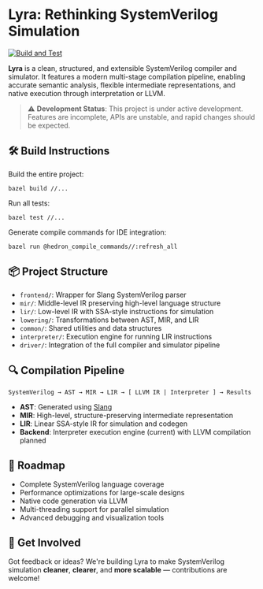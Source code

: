 # **Lyra: Rethinking SystemVerilog Simulation**

[![Build and Test](https://github.com/hankhsu1996/lyra/actions/workflows/build.yml/badge.svg?event=push)](https://github.com/hankhsu1996/lyra/actions/workflows/build.yml)

**Lyra** is a clean, structured, and extensible SystemVerilog compiler and simulator.
It features a modern multi-stage compilation pipeline, enabling accurate semantic analysis, flexible intermediate representations, and native execution through interpretation or LLVM.

> ⚠️ **Development Status**: This project is under active development. Features are incomplete, APIs are unstable, and rapid changes should be expected.

## 🛠️ Build Instructions

Build the entire project:

```
bazel build //...
```

Run all tests:

```
bazel test //...
```

Generate compile commands for IDE integration:

```
bazel run @hedron_compile_commands//:refresh_all
```

## 📦 Project Structure

- `frontend/`: Wrapper for Slang SystemVerilog parser
- `mir/`: Middle-level IR preserving high-level language structure
- `lir/`: Low-level IR with SSA-style instructions for simulation
- `lowering/`: Transformations between AST, MIR, and LIR
- `common/`: Shared utilities and data structures
- `interpreter/`: Execution engine for running LIR instructions
- `driver/`: Integration of the full compiler and simulator pipeline

## 🔍 Compilation Pipeline

```
SystemVerilog → AST → MIR → LIR → [ LLVM IR | Interpreter ] → Results
```

- **AST**: Generated using [Slang](https://github.com/MikePopoloski/slang)
- **MIR**: High-level, structure-preserving intermediate representation
- **LIR**: Linear SSA-style IR for simulation and codegen
- **Backend**: Interpreter execution engine (current) with LLVM compilation planned

## 🚧 Roadmap

- Complete SystemVerilog language coverage
- Performance optimizations for large-scale designs
- Native code generation via LLVM
- Multi-threading support for parallel simulation
- Advanced debugging and visualization tools

## 💬 Get Involved

Got feedback or ideas? We're building Lyra to make SystemVerilog simulation **cleaner**, **clearer**, and **more scalable** — contributions are welcome!
